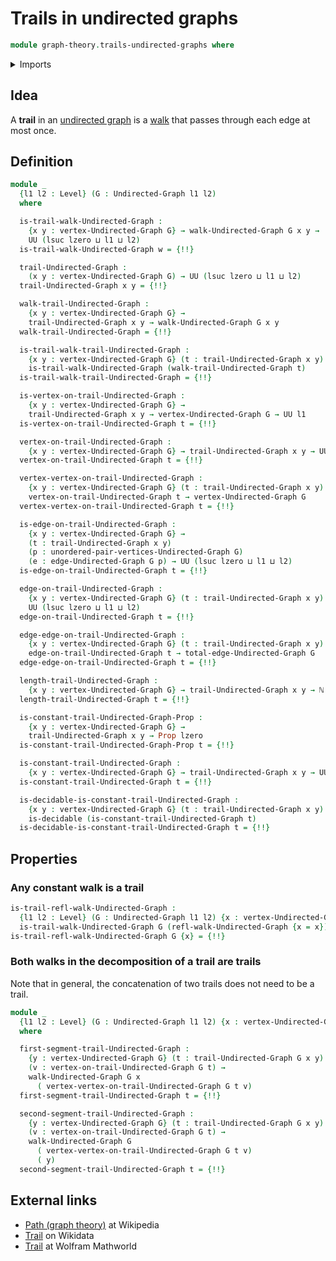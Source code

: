 # Trails in undirected graphs

```agda
module graph-theory.trails-undirected-graphs where
```

<details><summary>Imports</summary>

```agda
open import elementary-number-theory.natural-numbers

open import foundation.decidable-types
open import foundation.dependent-pair-types
open import foundation.injective-maps
open import foundation.propositions
open import foundation.universe-levels

open import graph-theory.undirected-graphs
open import graph-theory.walks-undirected-graphs
```

</details>

## Idea

A **trail** in an [undirected graph](graph-theory.undirected-graphs.md) is a
[walk](graph-theory.walks-undirected-graphs.md) that passes through each edge at
most once.

## Definition

```agda
module _
  {l1 l2 : Level} (G : Undirected-Graph l1 l2)
  where

  is-trail-walk-Undirected-Graph :
    {x y : vertex-Undirected-Graph G} → walk-Undirected-Graph G x y →
    UU (lsuc lzero ⊔ l1 ⊔ l2)
  is-trail-walk-Undirected-Graph w = {!!}

  trail-Undirected-Graph :
    (x y : vertex-Undirected-Graph G) → UU (lsuc lzero ⊔ l1 ⊔ l2)
  trail-Undirected-Graph x y = {!!}

  walk-trail-Undirected-Graph :
    {x y : vertex-Undirected-Graph G} →
    trail-Undirected-Graph x y → walk-Undirected-Graph G x y
  walk-trail-Undirected-Graph = {!!}

  is-trail-walk-trail-Undirected-Graph :
    {x y : vertex-Undirected-Graph G} (t : trail-Undirected-Graph x y) →
    is-trail-walk-Undirected-Graph (walk-trail-Undirected-Graph t)
  is-trail-walk-trail-Undirected-Graph = {!!}

  is-vertex-on-trail-Undirected-Graph :
    {x y : vertex-Undirected-Graph G} →
    trail-Undirected-Graph x y → vertex-Undirected-Graph G → UU l1
  is-vertex-on-trail-Undirected-Graph t = {!!}

  vertex-on-trail-Undirected-Graph :
    {x y : vertex-Undirected-Graph G} → trail-Undirected-Graph x y → UU l1
  vertex-on-trail-Undirected-Graph t = {!!}

  vertex-vertex-on-trail-Undirected-Graph :
    {x y : vertex-Undirected-Graph G} (t : trail-Undirected-Graph x y) →
    vertex-on-trail-Undirected-Graph t → vertex-Undirected-Graph G
  vertex-vertex-on-trail-Undirected-Graph t = {!!}

  is-edge-on-trail-Undirected-Graph :
    {x y : vertex-Undirected-Graph G} →
    (t : trail-Undirected-Graph x y)
    (p : unordered-pair-vertices-Undirected-Graph G)
    (e : edge-Undirected-Graph G p) → UU (lsuc lzero ⊔ l1 ⊔ l2)
  is-edge-on-trail-Undirected-Graph t = {!!}

  edge-on-trail-Undirected-Graph :
    {x y : vertex-Undirected-Graph G} (t : trail-Undirected-Graph x y) →
    UU (lsuc lzero ⊔ l1 ⊔ l2)
  edge-on-trail-Undirected-Graph t = {!!}

  edge-edge-on-trail-Undirected-Graph :
    {x y : vertex-Undirected-Graph G} (t : trail-Undirected-Graph x y) →
    edge-on-trail-Undirected-Graph t → total-edge-Undirected-Graph G
  edge-edge-on-trail-Undirected-Graph t = {!!}

  length-trail-Undirected-Graph :
    {x y : vertex-Undirected-Graph G} → trail-Undirected-Graph x y → ℕ
  length-trail-Undirected-Graph t = {!!}

  is-constant-trail-Undirected-Graph-Prop :
    {x y : vertex-Undirected-Graph G} →
    trail-Undirected-Graph x y → Prop lzero
  is-constant-trail-Undirected-Graph-Prop t = {!!}

  is-constant-trail-Undirected-Graph :
    {x y : vertex-Undirected-Graph G} → trail-Undirected-Graph x y → UU lzero
  is-constant-trail-Undirected-Graph t = {!!}

  is-decidable-is-constant-trail-Undirected-Graph :
    {x y : vertex-Undirected-Graph G} (t : trail-Undirected-Graph x y) →
    is-decidable (is-constant-trail-Undirected-Graph t)
  is-decidable-is-constant-trail-Undirected-Graph t = {!!}
```

## Properties

### Any constant walk is a trail

```agda
is-trail-refl-walk-Undirected-Graph :
  {l1 l2 : Level} (G : Undirected-Graph l1 l2) {x : vertex-Undirected-Graph G} →
  is-trail-walk-Undirected-Graph G (refl-walk-Undirected-Graph {x = x})
is-trail-refl-walk-Undirected-Graph G {x} = {!!}
```

### Both walks in the decomposition of a trail are trails

Note that in general, the concatenation of two trails does not need to be a
trail.

```agda
module _
  {l1 l2 : Level} (G : Undirected-Graph l1 l2) {x : vertex-Undirected-Graph G}
  where

  first-segment-trail-Undirected-Graph :
    {y : vertex-Undirected-Graph G} (t : trail-Undirected-Graph G x y)
    (v : vertex-on-trail-Undirected-Graph G t) →
    walk-Undirected-Graph G x
      ( vertex-vertex-on-trail-Undirected-Graph G t v)
  first-segment-trail-Undirected-Graph t = {!!}

  second-segment-trail-Undirected-Graph :
    {y : vertex-Undirected-Graph G} (t : trail-Undirected-Graph G x y)
    (v : vertex-on-trail-Undirected-Graph G t) →
    walk-Undirected-Graph G
      ( vertex-vertex-on-trail-Undirected-Graph G t v)
      ( y)
  second-segment-trail-Undirected-Graph t = {!!}
```

## External links

- [Path (graph theory)](<https://en.wikipedia.org/wiki/Path_(graph_theory)>) at
  Wikipedia
- [Trail](https://www.wikidata.org/entity/Q17455228) on Wikidata
- [Trail](https://mathworld.wolfram.com/Trail.html) at Wolfram Mathworld
